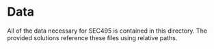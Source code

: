 # Data

All of the data necessary for SEC495 is contained in this directory. The provided solutions reference these files using relative paths.
